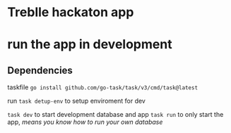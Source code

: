 
# Treblle hackaton app

# run the app in development

## Dependencies
taskfile
`go install github.com/go-task/task/v3/cmd/task@latest`

run `task detup-env` to setup enviroment for dev

`task dev` to start development database and app
`task run` to only start the app, *means you know how to run your own database*

